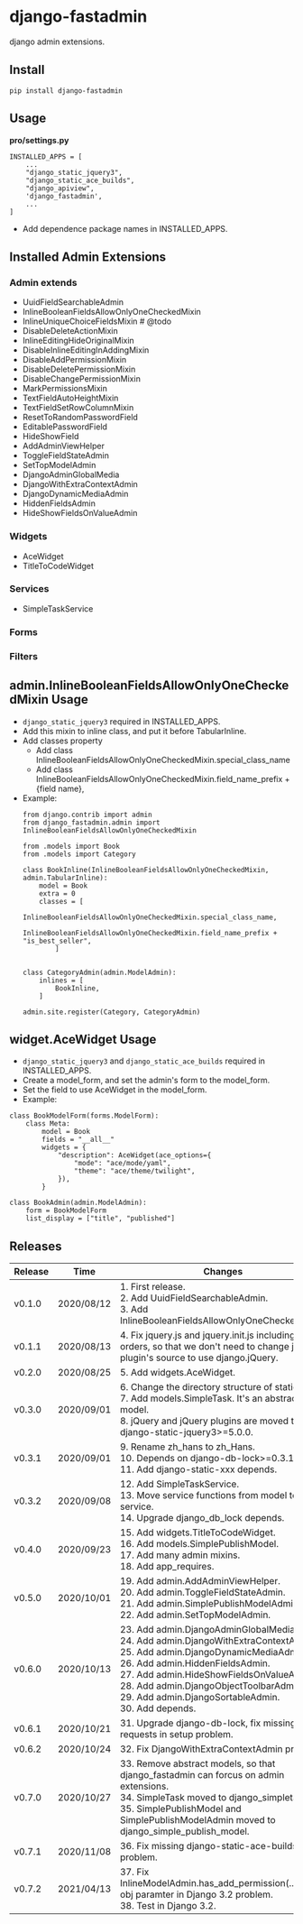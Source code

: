 # django-fastadmin

django admin extensions.

## Install

```shell
pip install django-fastadmin
```

## Usage

**pro/settings.py**

```
INSTALLED_APPS = [
    ...
    "django_static_jquery3",
    "django_static_ace_builds",
    "django_apiview",
    'django_fastadmin',
    ...
]
```

- Add dependence package names in INSTALLED_APPS.


## Installed Admin Extensions

### Admin extends

- UuidFieldSearchableAdmin
- InlineBooleanFieldsAllowOnlyOneCheckedMixin
- InlineUniqueChoiceFieldsMixin # @todo
- DisableDeleteActionMixin
- InlineEditingHideOriginalMixin
- DisableInlineEditingInAddingMixin
- DisableAddPermissionMixin
- DisableDeletePermissionMixin
- DisableChangePermissionMixin
- MarkPermissionsMixin
- TextFieldAutoHeightMixin
- TextFieldSetRowColumnMixin
- ResetToRandomPasswordField
- EditablePasswordField
- HideShowField
- AddAdminViewHelper
- ToggleFieldStateAdmin
- SetTopModelAdmin
- DjangoAdminGlobalMedia
- DjangoWithExtraContextAdmin
- DjangoDynamicMediaAdmin
- HiddenFieldsAdmin
- HideShowFieldsOnValueAdmin

### Widgets

- AceWidget
- TitleToCodeWidget

### Services

- SimpleTaskService

### Forms

### Filters


## admin.InlineBooleanFieldsAllowOnlyOneCheckedMixin Usage

- `django_static_jquery3` required in INSTALLED_APPS.
- Add this mixin to inline class, and put it before TabularInline.
- Add classes property
    - Add class InlineBooleanFieldsAllowOnlyOneCheckedMixin.special_class_name
    - Add class InlineBooleanFieldsAllowOnlyOneCheckedMixin.field_name_prefix + {field name},
- Example:
    ```
    from django.contrib import admin
    from django_fastadmin.admin import InlineBooleanFieldsAllowOnlyOneCheckedMixin

    from .models import Book
    from .models import Category

    class BookInline(InlineBooleanFieldsAllowOnlyOneCheckedMixin, admin.TabularInline):
        model = Book
        extra = 0
        classes = [
            InlineBooleanFieldsAllowOnlyOneCheckedMixin.special_class_name,
            InlineBooleanFieldsAllowOnlyOneCheckedMixin.field_name_prefix + "is_best_seller",
            ]


    class CategoryAdmin(admin.ModelAdmin):
        inlines = [
            BookInline,
        ]

    admin.site.register(Category, CategoryAdmin)
    ```



## widget.AceWidget Usage

- `django_static_jquery3` and `django_static_ace_builds` required in INSTALLED_APPS.
- Create a model_form, and set the admin's form to the model_form.
- Set the field to use AceWidget in the model_form.
- Example:
```
class BookModelForm(forms.ModelForm):
    class Meta:
        model = Book
        fields = "__all__"
        widgets = {
            "description": AceWidget(ace_options={
                "mode": "ace/mode/yaml",
                "theme": "ace/theme/twilight",
            }),
        }

class BookAdmin(admin.ModelAdmin):
    form = BookModelForm
    list_display = ["title", "published"]

```

## Releases


| Release | Time | Changes                                                     | Notice |
| ------ | ---------- | ---------------------------------------------------------------- | ---- |
| v0.1.0 | 2020/08/12 | 1. First release.<br />2. Add UuidFieldSearchableAdmin.<br />3. Add InlineBooleanFieldsAllowOnlyOneCheckedMixin. | |
| v0.1.1 | 2020/08/13 | 4. Fix jquery.js and jquery.init.js including orders, so that we don't need to change js plugin's source to use django.jQuery. | |
| v0.2.0 | 2020/08/25 | 5. Add widgets.AceWidget. | |
| v0.3.0 | 2020/09/01 | 6. Change the directory structure of static files.<br />7. Add models.SimpleTask. It's an abstract model.<br />8. jQuery and jQuery plugins are moved to django-static-jquery3>=5.0.0. | |
| v0.3.1 | 2020/09/01 | 9. Rename zh_hans to zh_Hans.<br />10. Depends on django-db-lock>=0.3.1.<br />11. Add django-static-xxx depends. | |
| v0.3.2 | 2020/09/08 | 12. Add SimpleTaskService.<br />13. Move service functions from model to service.<br />14. Upgrade django_db_lock depends. | |
| v0.4.0 | 2020/09/23 | 15. Add widgets.TitleToCodeWidget.<br />16. Add models.SimplePublishModel.<br />17. Add many admin mixins.<br />18. Add app_requires. | |
| v0.5.0 | 2020/10/01 | 19. Add admin.AddAdminViewHelper.<br />20. Add admin.ToggleFieldStateAdmin.<br />21. Add admin.SimplePublishModelAdmin.<br />22. Add admin.SetTopModelAdmin. | |
| v0.6.0 | 2020/10/13 | 23. Add admin.DjangoAdminGlobalMedia.<br />24. Add admin.DjangoWithExtraContextAdmin.<br />25. Add admin.DjangoDynamicMediaAdmin.<br />26. Add admin.HiddenFieldsAdmin.<br />27. Add admin.HideShowFieldsOnValueAdmin.<br />28. Add admin.DjangoObjectToolbarAdmin.<br />29. Add admin.DjangoSortableAdmin.<br />30. Add depends. | |
| v0.6.1 | 2020/10/21 | 31. Upgrade django-db-lock, fix missing requests in setup problem. | |
| v0.6.2 | 2020/10/24 | 32. Fix DjangoWithExtraContextAdmin problem. | |
| v0.7.0 | 2020/10/27 | 33. Remove abstract models, so that django_fastadmin can forcus on admin extensions.<br />34. SimpleTask moved to django_simpletask.<br />35. SimplePublishModel and SimplePublishModelAdmin moved to django_simple_publish_model. | |
| v0.7.1 | 2020/11/08 | 36. Fix missing django-static-ace-builds problem. | |
| v0.7.2 | 2021/04/13 | 37. Fix InlineModelAdmin.has_add_permission(...) has obj paramter in Django 3.2 problem.<br />38. Test in Django 3.2. | |

